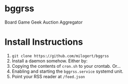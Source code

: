 # bggrss
Board Game Geek Auction Aggregator

# Install Instructions
1. ```git clone https://github.com/milogert/bggrss```
2. Install a daemon somehow. Either by:
  1. Copying the contents of ```cron.sh``` to your crontab. Or...
  2. Enabling and starting the ```bggrss.service``` systemd unit.
3. Point your RSS reader at ```/feed.json```
